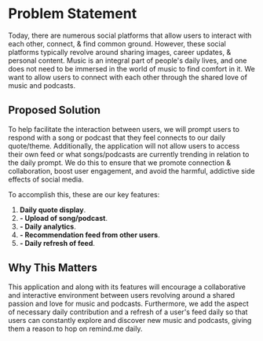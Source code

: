 # Problem Statement 
Today, there are numerous social platforms that allow users to interact with each other, connect, & find common ground. However, these social platforms typically revolve around sharing images, career updates, & personal content. Music is an integral part of people's daily lives, and one does not need to be immersed in the world of music to find comfort in it. We want to allow users to connect with each other through the shared love of music and podcasts. 

## Proposed Solution 
To help facilitate the interaction between users, we will prompt users to respond with a song or podcast that they feel connects to our daily quote/theme. Additionally, the application will not allow users to access their own feed or what songs/podcasts are currently trending in relation to the daily prompt. We do this to ensure that we promote connection & collaboration, boost user engagement, and avoid the harmful, addictive side effects of social media.

To accomplish this, these are our key features:
1. **Daily quote display**.
2. **- Upload of song/podcast**.
3. **- Daily analytics**.
4. **- Recommendation feed from other users**.
5. **- Daily refresh of feed**.

## Why This Matters
This application and along with its features will encourage a collaborative and interactive environment between users revolving around a shared passion and love for music and podcasts. Furthermore, we add the aspect of necessary daily contribution and a refresh of a user's feed daily so that users can constantly explore and discover new music and podcasts, giving them a reason to hop on remind.me daily. 
